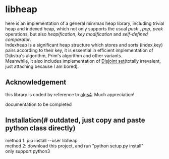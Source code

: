 # libheap
here is an implementation of a general min/max heap library, including trivial heap and indexed heap, which not only supports the usual <em>push</em> , <em>pop</em>, <em>peek</em> operations, but also <em>heapification</em>, <em>key modification</em> and <em>self-defined comparator</em>.  
Indexheap is a significant heap structure which stores and sorts (index,key) pairs according to their key, it is essential in efficient implementation of Dijkstra's algorithm, Prim's algorithm and other variants.  
Meanwhile, it also includes implementation of [Disjoint set](https://en.wikipedia.org/wiki/Disjoint-set_data_structure)(totally irrevalent, just attaching because I am bored).  
## Acknowledgement
this library is coded by reference to [algs4](https://algs4.cs.princeton.edu/code/). Much appreciation!


documentation to be completed    
## Installation(\# outdated, just copy and paste python class directly)  
method 1: pip install --user libheap  
method 2: download this project, and run "python setup.py install"  
only support python3